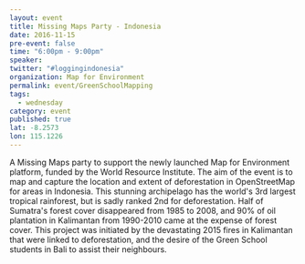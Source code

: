 ```yaml
---
layout: event
title: Missing Maps Party - Indonesia
date: 2016-11-15
pre-event: false
time: "6:00pm - 9:00pm"
speaker: 
twitter: "#loggingindonesia"
organization: Map for Environment
permalink: event/GreenSchoolMapping
tags: 
  - wednesday
category: event
published: true
lat: -8.2573
lon: 115.1226
---
```


A Missing Maps party to support the newly launched Map for Environment platform, 
funded by the World Resource Institute. The aim of the event is to map and capture 
the location and extent of deforestation in OpenStreetMap for areas in Indonesia. 
This stunning archipelago has the world's 3rd largest tropical rainforest, but is 
sadly ranked 2nd for deforestation. Half of Sumatra's forest cover disappeared from 1985 to 2008, 
and 90% of oil plantation in Kalimantan from 1990-2010 came at the expense of forest cover. 
This project was initiated by the devastating 2015 fires in Kalimantan that were linked to deforestation, 
and the desire of the Green School students in Bali to assist their neighbours.
